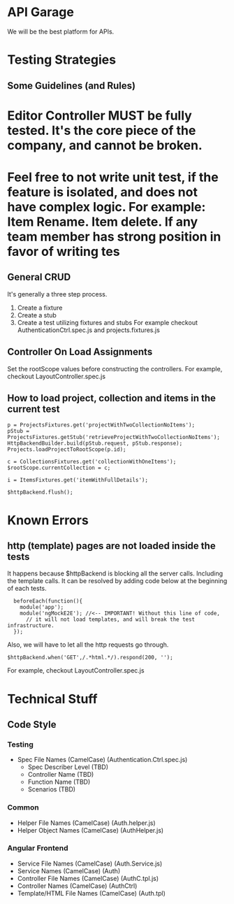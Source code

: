 
API Garage
============
We will be the best platform for APIs.

Testing Strategies
==================
Some Guidelines (and Rules)
---------------------------
# Editor Controller MUST be fully tested. It's the core piece of the company, and cannot be broken.
# Feel free to not write unit test, if the feature is isolated, and does not have complex logic. For example: Item Rename. Item delete. If any team member has strong position in favor of writing tes

General CRUD
------------
It's generally a three step process.
1. Create a fixture
2. Create a stub
3. Create a test utilizing fixtures and stubs
For example checkout AuthenticationCtrl.spec.js and projects.fixtures.js

Controller On Load Assignments
------------------------------
Set the rootScope values before constructing the controllers.
For example, checkout LayoutController.spec.js

How to load project, collection and items in the current test
-------------------------------------------------------------
```
p = ProjectsFixtures.get('projectWithTwoCollectionNoItems');
pStub = ProjectsFixtures.getStub('retrieveProjectWithTwoCollectionNoItems');
HttpBackendBuilder.build(pStub.request, pStub.response);
Projects.loadProjectToRootScope(p.id);

c = CollectionsFixtures.get('collectionWithOneItems');
$rootScope.currentCollection = c;

i = ItemsFixtures.get('itemWithFullDetails');

$httpBackend.flush();
```

Known Errors
============
http (template) pages are not loaded inside the tests
-----------------------------------------------------
It happens because $httpBackend is blocking all the server calls. Including the
template calls. It can be resolved by adding code below at the beginning of
each tests.
```
  beforeEach(function(){
    module('app');
    module('ngMockE2E'); //<-- IMPORTANT! Without this line of code,
      // it will not load templates, and will break the test infrastructure.
  });
```

Also, we will have to let all the http requests go through.
```
$httpBackend.when('GET',/.*html.*/).respond(200, '');
```
For example, checkout LayoutController.spec.js

Technical Stuff
===============

Code Style
----------

### Testing ###
* Spec File Names (CamelCase) (Authentication.Ctrl.spec.js)
  * Spec Describer Level (TBD)
  * Controller Name (TBD)
  * Function Name (TBD)
  * Scenarios (TBD)

### Common ###
* Helper File Names (CamelCase) (Auth.helper.js)
* Helper Object Names (CamelCase) (AuthHelper.js)

### Angular Frontend ###
* Service File Names (CamelCase) (Auth.Service.js)
* Service Names (CamelCase) (Auth)
* Controller File Names (CamelCase) (AuthC.tpl.js)
* Controller Names (CamelCase) (AuthCtrl)
* Template/HTML File Names (CamelCase) (Auth.tpl)
